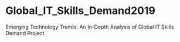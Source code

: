 # Global_IT_Skills_Demand2019
Emerging Technology Trends: An In-Depth Analysis of Global IT Skills Demand Project

